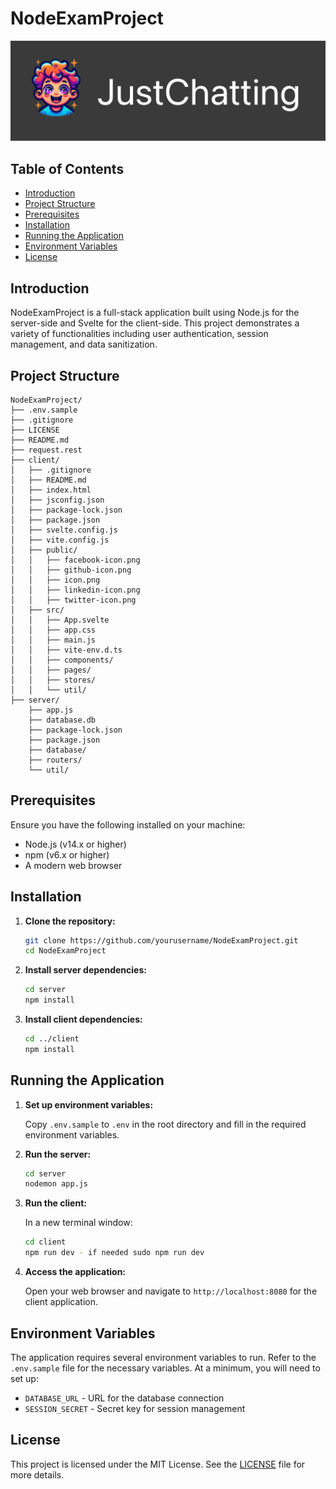 
# NodeExamProject

<img src="client/public/Justchattingbanner.png" alt="Example Image" width="600" />


## Table of Contents

- [Introduction](#introduction)
- [Project Structure](#project-structure)
- [Prerequisites](#prerequisites)
- [Installation](#installation)
- [Running the Application](#running-the-application)
- [Environment Variables](#environment-variables)
- [License](#license)

## Introduction

NodeExamProject is a full-stack application built using Node.js for the server-side and Svelte for the client-side. This project demonstrates a variety of functionalities including user authentication, session management, and data sanitization.

## Project Structure

```
NodeExamProject/
├── .env.sample
├── .gitignore
├── LICENSE
├── README.md
├── request.rest
├── client/
│   ├── .gitignore
│   ├── README.md
│   ├── index.html
│   ├── jsconfig.json
│   ├── package-lock.json
│   ├── package.json
│   ├── svelte.config.js
│   ├── vite.config.js
│   ├── public/
│   │   ├── facebook-icon.png
│   │   ├── github-icon.png
│   │   ├── icon.png
│   │   ├── linkedin-icon.png
│   │   ├── twitter-icon.png
│   ├── src/
│   │   ├── App.svelte
│   │   ├── app.css
│   │   ├── main.js
│   │   ├── vite-env.d.ts
│   │   ├── components/
│   │   ├── pages/
│   │   ├── stores/
│   │   └── util/
├── server/
    ├── app.js
    ├── database.db
    ├── package-lock.json
    ├── package.json
    ├── database/
    ├── routers/
    └── util/
``` 


## Prerequisites

Ensure you have the following installed on your machine:

- Node.js (v14.x or higher)
- npm (v6.x or higher)
- A modern web browser

## Installation

1. **Clone the repository:**

   ```bash
   git clone https://github.com/yourusername/NodeExamProject.git
   cd NodeExamProject
   ```

2. **Install server dependencies:**

   ```bash
   cd server
   npm install
   ```

3. **Install client dependencies:**

   ```bash
   cd ../client
   npm install
   ```

## Running the Application

1. **Set up environment variables:**

   Copy `.env.sample` to `.env` in the root directory and fill in the required environment variables.

2. **Run the server:**

   ```bash
   cd server
   nodemon app.js
   ```

3. **Run the client:**

   In a new terminal window:

   ```bash
   cd client
   npm run dev - if needed sudo npm run dev
   ```

4. **Access the application:**

   Open your web browser and navigate to `http://localhost:8080` for the client application.

## Environment Variables

The application requires several environment variables to run. Refer to the `.env.sample` file for the necessary variables. At a minimum, you will need to set up:

- `DATABASE_URL` - URL for the database connection
- `SESSION_SECRET` - Secret key for session management

## License

This project is licensed under the MIT License. See the [LICENSE](LICENSE) file for more details.
